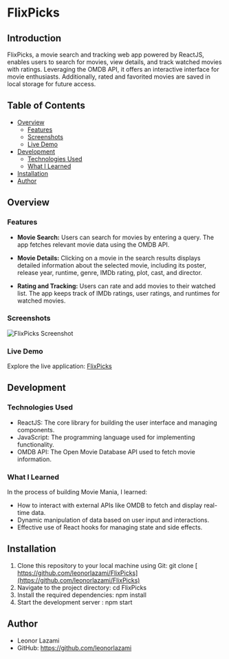# FlixPicks

## Introduction

FlixPicks, a movie search and tracking web app powered by ReactJS, enables users to search for movies, view details, and track watched movies with ratings. Leveraging the OMDB API, it offers an interactive interface for movie enthusiasts. Additionally, rated and favorited movies are saved in local storage for future access.

## Table of Contents

- [Overview](#overview)
  - [Features](#features)
  - [Screenshots](#screenshots)
  - [Live Demo](#live-demo)
- [Development](#development)
  - [Technologies Used](#technologies-used)
  - [What I Learned](#what-i-learned)
- [Installation](#installation)
- [Author](#author)

## Overview

### Features

- **Movie Search:** Users can search for movies by entering a query. The app fetches relevant movie data using the OMDB API.

- **Movie Details:** Clicking on a movie in the search results displays detailed information about the selected movie, including its poster, release year, runtime, genre, IMDb rating, plot, cast, and director.

- **Rating and Tracking:** Users can rate and add movies to their watched list. The app keeps track of IMDb ratings, user ratings, and runtimes for watched movies.

### Screenshots

![FlixPicks Screenshot](https://i.imgur.com/RR0q40H.png)

### Live Demo

Explore the live application: [FlixPicks](https://flix-picks-sigma.vercel.app/)

## Development

### Technologies Used

- ReactJS: The core library for building the user interface and managing components.
- JavaScript: The programming language used for implementing functionality.
- OMDB API: The Open Movie Database API used to fetch movie information.

  

### What I Learned

In the process of building Movie Mania, I learned:

- How to interact with external APIs like OMDB to fetch and display real-time data.
- Dynamic manipulation of data based on user input and interactions.
- Effective use of React hooks for managing state and side effects.


## Installation

1. Clone this repository to your local machine using Git: git clone [ https://github.com/leonorlazami/FlixPicks](https://github.com/leonorlazami/FlixPicks)
2. Navigate to the project directory: cd FlixPicks
3. Install the required dependencies: npm install
4. Start the development server : npm start

## Author

- Leonor Lazami
- GitHub: https://github.com/leonorlazami
